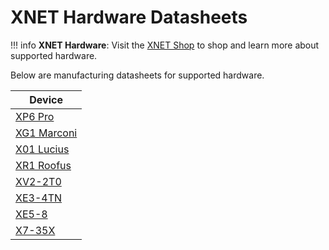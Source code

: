 # XNET Hardware Datasheets

!!! info
    **XNET Hardware**: Visit the [XNET Shop](https://shop.xnet.company) to shop and learn more about supported hardware.

Below are manufacturing datasheets for supported hardware. 

| Device |
|-----------------|
| [XP6 Pro](https://xnet.company/files/AP6-PRO.pdf) |
| [XG1 Marconi](https://docs.xnet.company/pdfs/marcoini_gateway_doc.pdf) |
| [X01 Lucius](https://xnet.company/files/XO1Datasheet-Lucius.pdf) |
| [XR1 Roofus](https://xnet.company/files/XR1Datasheet-Roofus.pdf) |
| [XV2-2T0](https://xnet.company/files/WiFi-6_XV2-2T0_AP.pdf) |
| [XE3-4TN](https://xnet.company/files/WiFi-6_XE3-4TN_AP.pdf) |
| [XE5-8](https://xnet.company/files/WiFi-6-6E_XE5-8_AP.pdf) |
| [X7-35X](https://xnet.company/files/WiFi-7_X7-35X_AP.pdf) |